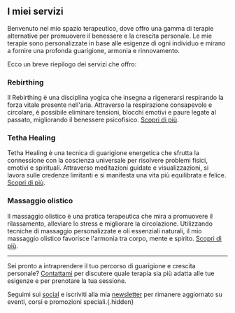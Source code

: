 ## I miei servizi

Benvenuto nel mio spazio terapeutico, dove offro una gamma di terapie alternative per promuovere il benessere e la crescita personale. Le mie terapie sono personalizzate in base alle esigenze di ogni individuo e mirano a fornire una profonda guarigione, armonia e rinnovamento.

Ecco un breve riepilogo dei servizi che offro:

### Rebirthing

Il Rebirthing è una disciplina yogica che insegna a rigenerarsi respirando la forza vitale presente nell'aria. Attraverso la respirazione consapevole e circolare, è possibile eliminare tensioni, blocchi emotivi e paure legate al passato, migliorando il benessere psicofisico. [Scopri di più](/servizi/rebirthing).

### Tetha Healing

Tetha Healing è una tecnica di guarigione energetica che sfrutta la connessione con la coscienza universale per risolvere problemi fisici, emotivi e spirituali. Attraverso meditazioni guidate e visualizzazioni, si lavora sulle credenze limitanti e si manifesta una vita più equilibrata e felice. [Scopri di più](/servizi/tetha-healing).

### Massaggio olistico

Il massaggio olistico è una pratica terapeutica che mira a promuovere il rilassamento, alleviare lo stress e migliorare la circolazione. Utilizzando tecniche di massaggio personalizzate e oli essenziali naturali, il mio massaggio olistico favorisce l'armonia tra corpo, mente e spirito. [Scopri di più](/servizi/massaggio-olistico).

---

Sei pronto a intraprendere il tuo percorso di guarigione e crescita personale? [Contattami](link-contatto) per discutere quale terapia sia più adatta alle tue esigenze e per prenotare la tua sessione.

Seguimi sui [social](link-social) e iscriviti alla mia [newsletter](link-iscrizione) per rimanere aggiornato su eventi, corsi e promozioni speciali.{.hidden}

